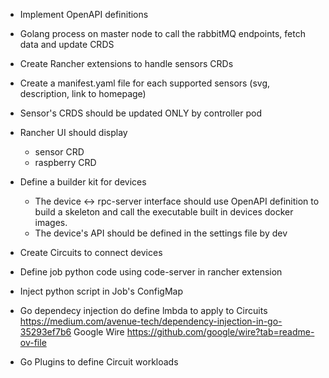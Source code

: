 - Implement OpenAPI definitions
- Golang process on master node to call the rabbitMQ endpoints, fetch data and update CRDS
- Create Rancher extensions to handle sensors CRDs
- Create a manifest.yaml file for each supported sensors (svg, description, link to homepage)
- Sensor's CRDS should be updated ONLY by controller pod
- Rancher UI should display
  - sensor CRD
  - raspberry CRD
- Define a builder kit for devices
  - The device <-> rpc-server interface should use OpenAPI definition to build a skeleton and call the executable built in devices docker images.
  - The device's API should be defined in the settings file by dev
- Create Circuits to connect devices
- Define job python code using code-server in rancher extension 
- Inject python script in Job's ConfigMap

- Go dependecy injection do define lmbda to apply to Circuits 
  https://medium.com/avenue-tech/dependency-injection-in-go-35293ef7b6
  Google Wire https://github.com/google/wire?tab=readme-ov-file

- Go Plugins to define Circuit workloads